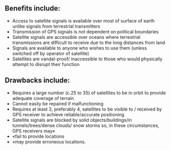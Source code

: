 ## Benefits include:
- Access to satellite signals is available over most of surface of earth unlike signals from terrestrial transmitters
- Transmission of GPS signals is not dependent on political boundaries
- Satellite signals are accessible over oceans where terrestrial transmissions are difficult to receive due to the long distances from land
- Signals are available to anyone who wishes to use them (unless switched off by operator of satellite)
- Satellites are vandal-proof/ inaccessible to those who would physically attempt to disrupt their function

## Drawbacks include:
- Requires a large number (c.25 to 35) of satellites to be in orbit to provide adequate coverage of terrain
- Cannot easily be repaired if malfunctioning
- Requires at least 3, preferably 4, satellites to be visible to / received by GPS receiver to achieve reliable/accurate positioning
- Satellite signals are blocked by solid objects/buildings/in tunnels/trees/dense clouds/ snow storms so, in these circumstances, GPS receivers may«
- «fail to provide locations
- «may provide erroneous locations. 
